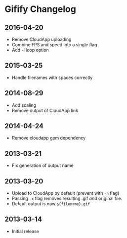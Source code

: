 # Gifify Changelog

## 2016-04-20

* Remove CloudApp uploading
* Combine FPS and speed into a single flag
* Add -l loop option

## 2015-03-25

* Handle filenames with spaces correctly

## 2014-08-29

* Add scaling
* Remove output of CloudApp link

## 2014-04-24

* Remove cloudapp gem dependency

## 2013-03-21

* Fix generation of output name

## 2013-03-20

* Upload to CloudApp by default (prevent with `-n` flag)
* Passing `-x` flag removes resulting .gif *and* original file.
* Default output is now `${filename}.gif`

## 2013-03-14

* Initial release
